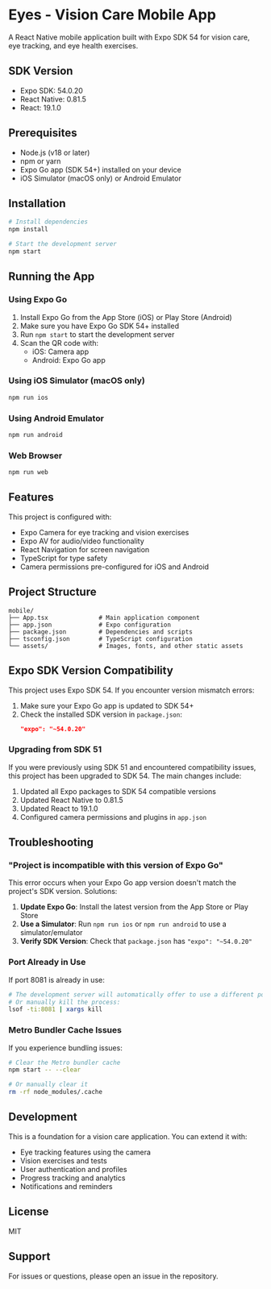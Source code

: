 # Eyes - Vision Care Mobile App

A React Native mobile application built with Expo SDK 54 for vision care, eye tracking, and eye health exercises.

## SDK Version

- Expo SDK: 54.0.20
- React Native: 0.81.5
- React: 19.1.0

## Prerequisites

- Node.js (v18 or later)
- npm or yarn
- Expo Go app (SDK 54+) installed on your device
- iOS Simulator (macOS only) or Android Emulator

## Installation

```bash
# Install dependencies
npm install

# Start the development server
npm start
```

## Running the App

### Using Expo Go

1. Install Expo Go from the App Store (iOS) or Play Store (Android)
2. Make sure you have Expo Go SDK 54+ installed
3. Run `npm start` to start the development server
4. Scan the QR code with:
   - iOS: Camera app
   - Android: Expo Go app

### Using iOS Simulator (macOS only)

```bash
npm run ios
```

### Using Android Emulator

```bash
npm run android
```

### Web Browser

```bash
npm run web
```

## Features

This project is configured with:

- Expo Camera for eye tracking and vision exercises
- Expo AV for audio/video functionality
- React Navigation for screen navigation
- TypeScript for type safety
- Camera permissions pre-configured for iOS and Android

## Project Structure

```
mobile/
├── App.tsx              # Main application component
├── app.json             # Expo configuration
├── package.json         # Dependencies and scripts
├── tsconfig.json        # TypeScript configuration
└── assets/              # Images, fonts, and other static assets
```

## Expo SDK Version Compatibility

This project uses Expo SDK 54. If you encounter version mismatch errors:

1. Make sure your Expo Go app is updated to SDK 54+
2. Check the installed SDK version in `package.json`:
   ```json
   "expo": "~54.0.20"
   ```

### Upgrading from SDK 51

If you were previously using SDK 51 and encountered compatibility issues, this project has been upgraded to SDK 54. The main changes include:

1. Updated all Expo packages to SDK 54 compatible versions
2. Updated React Native to 0.81.5
3. Updated React to 19.1.0
4. Configured camera permissions and plugins in `app.json`

## Troubleshooting

### "Project is incompatible with this version of Expo Go"

This error occurs when your Expo Go app version doesn't match the project's SDK version. Solutions:

1. **Update Expo Go**: Install the latest version from the App Store or Play Store
2. **Use a Simulator**: Run `npm run ios` or `npm run android` to use a simulator/emulator
3. **Verify SDK Version**: Check that `package.json` has `"expo": "~54.0.20"`

### Port Already in Use

If port 8081 is already in use:

```bash
# The development server will automatically offer to use a different port
# Or manually kill the process:
lsof -ti:8081 | xargs kill
```

### Metro Bundler Cache Issues

If you experience bundling issues:

```bash
# Clear the Metro bundler cache
npm start -- --clear

# Or manually clear it
rm -rf node_modules/.cache
```

## Development

This is a foundation for a vision care application. You can extend it with:

- Eye tracking features using the camera
- Vision exercises and tests
- User authentication and profiles
- Progress tracking and analytics
- Notifications and reminders

## License

MIT

## Support

For issues or questions, please open an issue in the repository.
